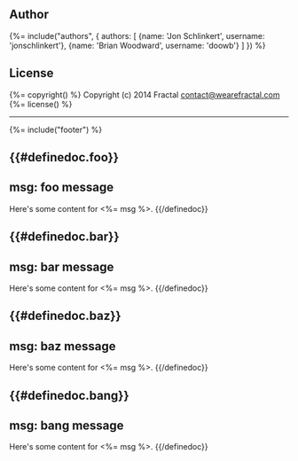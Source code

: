 ## Author
{%= include("authors", {
  authors: [
    {name: 'Jon Schlinkert', username: 'jonschlinkert'},
    {name: 'Brian Woodward', username: 'doowb'}
  ]
}) %}

## License
{%= copyright() %}
Copyright (c) 2014 Fractal <contact@wearefractal.com>
{%= license() %}

***

{%= include("footer") %}


{{#definedoc.foo}}
---
msg: foo message
---
Here's some content for <%= msg %>.
{{/definedoc}}

{{#definedoc.bar}}
---
msg: bar message
---
Here's some content for <%= msg %>.
{{/definedoc}}

{{#definedoc.baz}}
---
msg: baz message
---
Here's some content for <%= msg %>.
{{/definedoc}}

{{#definedoc.bang}}
---
msg: bang message
---
Here's some content for <%= msg %>.
{{/definedoc}}